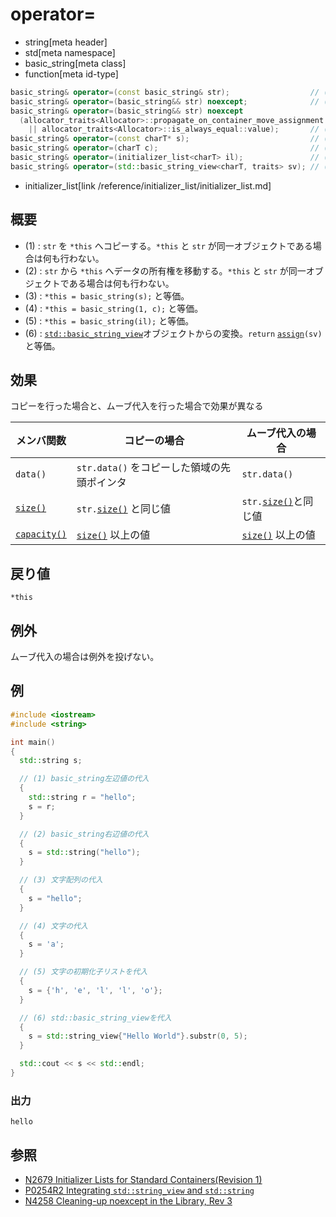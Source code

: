 # operator=
* string[meta header]
* std[meta namespace]
* basic_string[meta class]
* function[meta id-type]

```cpp
basic_string& operator=(const basic_string& str);                  // (1)
basic_string& operator=(basic_string&& str) noexcept;              // (2) C++11
basic_string& operator=(basic_string&& str) noexcept
  (allocator_traits<Allocator>::propagate_on_container_move_assignment::value
    || allocator_traits<Allocator>::is_always_equal::value);       // (2) C++17
basic_string& operator=(const charT* s);                           // (3)
basic_string& operator=(charT c);                                  // (4)
basic_string& operator=(initializer_list<charT> il);               // (5) C++11
basic_string& operator=(std::basic_string_view<charT, traits> sv); // (6) C++17
```
* initializer_list[link /reference/initializer_list/initializer_list.md]

## 概要
- (1) : `str` を `*this` へコピーする。`*this` と `str` が同一オブジェクトである場合は何も行わない。
- (2) : `str` から `*this` へデータの所有権を移動する。`*this` と `str` が同一オブジェクトである場合は何も行わない。
- (3) : `*this = basic_string(s);` と等価。
- (4) : `*this = basic_string(1, c);` と等価。
- (5) : `*this = basic_string(il);` と等価。
- (6) : [`std::basic_string_view`](/reference/string_view/basic_string_view.md)オブジェクトからの変換。`return` [`assign`](assign.md)`(sv)` と等価。


## 効果
コピーを行った場合と、ムーブ代入を行った場合で効果が異なる

| メンバ関数                    | コピーの場合                                | ムーブ代入の場合  |
|-------------------------------|---------------------------------------------|------------------------------|
| `data()`                      | `str.data()` をコピーした領域の先頭ポインタ | `str.data()` |
| [`size()`](size.md)         | `str.`[`size()`](size.md) と同じ値        | `str.`[`size()`](size.md)と同じ値 |
| [`capacity()`](capacity.md) | [`size()`](size.md) 以上の値              | [`size()`](size.md) 以上の値 |


## 戻り値
`*this`


## 例外
ムーブ代入の場合は例外を投げない。


## 例
```cpp example
#include <iostream>
#include <string>

int main()
{
  std::string s;

  // (1) basic_string左辺値の代入
  {
    std::string r = "hello";
    s = r;
  }

  // (2) basic_string右辺値の代入
  {
    s = std::string("hello");
  }

  // (3) 文字配列の代入
  {
    s = "hello";
  }

  // (4) 文字の代入
  {
    s = 'a';
  }

  // (5) 文字の初期化子リストを代入
  {
    s = {'h', 'e', 'l', 'l', 'o'};
  }

  // (6) std::basic_string_viewを代入
  {
    s = std::string_view{"Hello World"}.substr(0, 5);
  }

  std::cout << s << std::endl;
}
```

### 出力
```
hello
```

## 参照
- [N2679 Initializer Lists for Standard Containers(Revision 1)](http://www.open-std.org/jtc1/sc22/wg21/docs/papers/2008/n2679.pdf)
- [P0254R2 Integrating `std::string_view` and `std::string`](http://www.open-std.org/jtc1/sc22/wg21/docs/papers/2016/p0254r2.pdf)
- [N4258 Cleaning-up noexcept in the Library, Rev 3](http://www.open-std.org/jtc1/sc22/wg21/docs/papers/2014/n4258.pdf)
